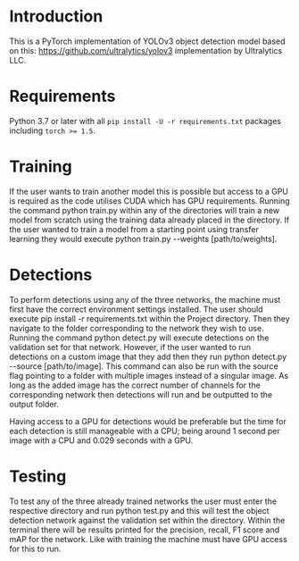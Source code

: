 # Introduction

This is a PyTorch implementation of YOLOv3 object detection model based on this: https://github.com/ultralytics/yolov3 implementation by Ultralytics LLC.


# Requirements

Python 3.7 or later with all `pip install -U -r requirements.txt` packages including `torch >= 1.5`.



# Training

If the user wants to train another model this is possible but access to a GPU is required as the code utilises CUDA which has GPU requirements. Running the command python train.py within any of the directories will train a new model from scratch using the training data already placed in the directory. If the user wanted to train a model from a starting point using transfer learning they would execute python train.py --weights [path/to/weights].



# Detections

To perform detections using any of the three networks, the machine must first have the correct environment settings installed. The user should execute pip install -r requirements.txt within the Project directory. Then they navigate to the folder corresponding to the network they wish to use. Running the command python detect.py will execute detections on the validation set for that network. However, if the user wanted to run detections on a custom image that they add then they run python detect.py --source [path/to/image]. This command can also be run with the source flag pointing to a folder with multiple images instead of a singular image. As long as the added image has the correct number of channels for the corresponding network then detections will run and be outputted to the output folder.

Having access to a GPU for detections would be preferable but the time for each detection is still manageable with a CPU; being around 1 second per image with a CPU and 0.029 seconds with a GPU.

# Testing

To test any of the three already trained networks the user must enter the respective directory and run python test.py and this will test the object detection network against the validation set within the directory. Within the terminal there will be results printed for the precision, recall, F1 score and mAP for the network. Like with training the machine must have GPU access for this to run.
